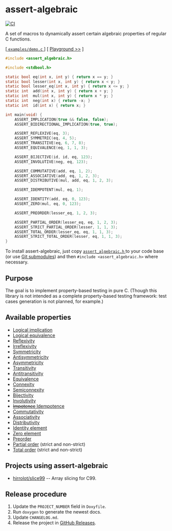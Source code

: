 # assert-algebraic

[![CI](https://github.com/hirrolot/assert-algebraic/workflows/C/C++%20CI/badge.svg)](https://github.com/hirrolot/assert-algebraic/actions)

A set of macros to dynamically assert certain algebraic properties of regular C functions.

[[ `examples/demo.c` ](examples/demo.c)] [ [Playground >>](https://godbolt.org/z/Y377GY) ]

``` c
#include <assert_algebraic.h>

#include <stdbool.h>

static bool eq(int x, int y) { return x == y; }
static bool lesser(int x, int y) { return x < y; }
static bool lesser_eq(int x, int y) { return x <= y; }
static int  add(int x, int y) { return x + y; }
static int  mul(int x, int y) { return x * y; }
static int  neg(int x) { return -x; }
static int  id(int x) { return x; }

int main(void) {
    ASSERT_IMPLICATION(true && false, false);
    ASSERT_BIDIRECTIONAL_IMPLICATION(true, true);

    ASSERT_REFLEXIVE(eq, 3);
    ASSERT_SYMMETRIC(eq, 4, 5);
    ASSERT_TRANSITIVE(eq, 6, 7, 8);
    ASSERT_EQUIVALENCE(eq, 1, 1, 3);

    ASSERT_BIJECTIVE(id, id, eq, 123);
    ASSERT_INVOLUTIVE(neg, eq, 123);

    ASSERT_COMMUTATIVE(add, eq, 1, 2);
    ASSERT_ASSOCIATIVE(add, eq, 1, 2, 3);
    ASSERT_DISTRIBUTIVE(mul, add, eq, 1, 2, 3);

    ASSERT_IDEMPOTENT(mul, eq, 1);

    ASSERT_IDENTITY(add, eq, 0, 123);
    ASSERT_ZERO(mul, eq, 0, 123);

    ASSERT_PREORDER(lesser_eq, 1, 2, 3);

    ASSERT_PARTIAL_ORDER(lesser_eq, eq, 1, 2, 3);
    ASSERT_STRICT_PARTIAL_ORDER(lesser, 1, 1, 3);
    ASSERT_TOTAL_ORDER(lesser_eq, eq, 1, 1, 3);
    ASSERT_STRICT_TOTAL_ORDER(lesser, eq, 1, 1, 3);
}
```

To install assert-algebraic, just copy [ `assert_algebraic.h` ] to your code base (or use [Git submodules]) and then `#include <assert_algebraic.h>` where necessary.

[Git submodules]: https://git-scm.com/book/en/v2/Git-Tools-Submodules

## Purpose

The goal is to implement property-based testing in pure C. (Though this library is not intended as a complete property-based testing framework: test cases generation is not planned, for example.)

## Available properties

 - [Logical implication](https://en.wikipedia.org/wiki/Logical_consequence)
 - [Logical equivalence](https://en.wikipedia.org/wiki/Logical_equivalence)
 - [Reflexivity](https://en.wikipedia.org/wiki/Reflexive_relation)
 - [Irreflexivity](https://en.wikipedia.org/wiki/Reflexive_relation#Related_terms)
 - [Symmetricity](https://en.wikipedia.org/wiki/Symmetric_relation)
 - [Antisymmetricity](https://en.wikipedia.org/wiki/Antisymmetric_relation)
 - [Asymmetricity](https://en.wikipedia.org/wiki/Asymmetric_relation)
 - [Transitivity](https://en.wikipedia.org/wiki/Transitive_relation)
 - [Antitransitivity](https://en.wikipedia.org/wiki/Intransitivity#Antitransitivity)
 - [Equivalence](https://en.wikipedia.org/wiki/Equivalence_relation)
 - [Connexity](https://en.wikipedia.org/wiki/Connex_relation)
 - [Semiconnexity](https://en.wikipedia.org/wiki/Connex_relation)
 - [Bijectivity](https://en.wikipedia.org/wiki/Bijection)
 - [Involutivity](https://en.wikipedia.org/wiki/Involution_(mathematics))
 - [~~Impotence~~ Idempotence](https://en.wikipedia.org/wiki/Idempotence)
 - [Commutativity](https://en.wikipedia.org/wiki/Commutative_property)
 - [Associativity](https://en.wikipedia.org/wiki/Associative_property)
 - [Distributivity](https://en.wikipedia.org/wiki/Distributive_property)
 - [Identity element](https://en.wikipedia.org/wiki/Identity_element)
 - [Zero element](https://en.wikipedia.org/wiki/Absorbing_element)
 - [Preorder](https://en.wikipedia.org/wiki/Preorder)
 - [Partial order](https://en.wikipedia.org/wiki/Partially_ordered_set#Formal_definition) (strict and non-strict)
 - [Total order](https://en.wikipedia.org/wiki/Total_order) (strict and non-strict)

## Projects using assert-algebraic

 - [hirrolot/slice99](https://github.com/hirrolot/slice99) -- Array slicing for C99.

[ `assert_algebraic.h` ]: assert_algebraic.h

## Release procedure

 1. Update the `PROJECT_NUMBER` field in `Doxyfile`.
 2. Run `doxygen` to generate the newest docs.
 3. Update `CHANGELOG.md`.
 4. Release the project in [GitHub Releases].

[GitHub Releases]: https://github.com/hirrolot/slice99/releases
